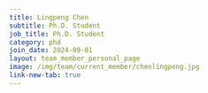 ```yaml
---
title: Lingpeng Chen
subtitle: Ph.D. Student
job_title: Ph.D. Student
category: phd
join_date: 2024-09-01
layout: team_member_personal_page
image: /img/team/current_member/chenlingpeng.jpg
link-new-tab: true
---
```


